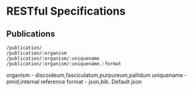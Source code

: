 # RESTful Specifications

## Publications

```
/publication/
/publication/:organism
/publication/:organism/:uniquename
/publication/:organism/:uniquename.:format
```

organism - discoideum,fasciculatum,purpureum,pallidum
uniquename - pmid,internal reference
format - json,bib. Default json
